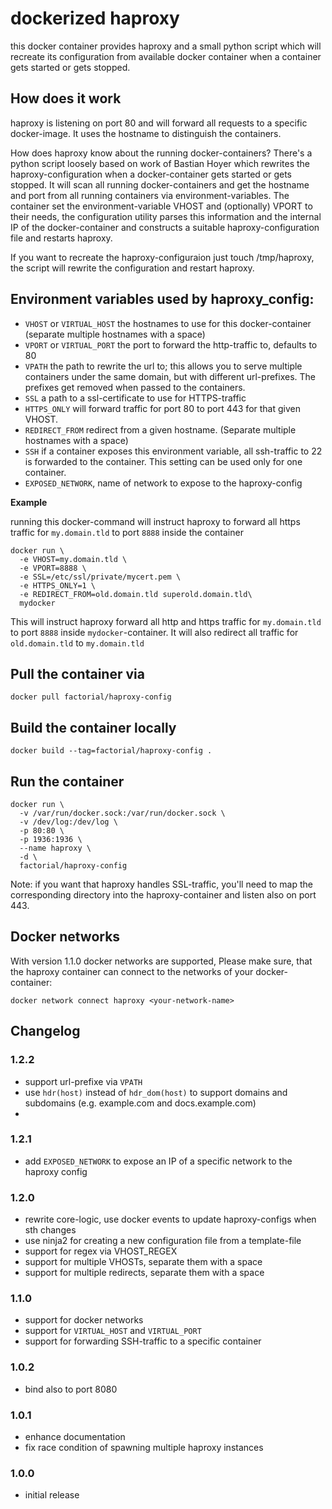 # dockerized haproxy

this docker container provides haproxy and a small python script which will recreate its configuration from available docker container when a container gets started or gets stopped.

## How does it work

haproxy is listening on port 80 and will forward all requests to a specific docker-image. It uses the hostname to distinguish the containers.

How does haproxy know about the running docker-containers? There's a python script loosely based on work of Bastian Hoyer which rewrites the haproxy-configuration when a docker-container gets started or gets stopped. It will scan all running docker-containers and get the hostname and port from all running containers via environment-variables. The container set the environment-variable VHOST and (optionally) VPORT to their needs, the configuration utility parses this information and the internal IP of the docker-container and constructs a suitable haproxy-configuration file and restarts haproxy.

If you want to recreate the haproxy-configuraion just touch /tmp/haproxy, the script will rewrite the configuration and restart haproxy.

## Environment variables used by haproxy_config:

* `VHOST`  or `VIRTUAL_HOST` the hostnames to use for this docker-container (separate multiple hostnames with a space)
* `VPORT` or `VIRTUAL_PORT` the port to forward the http-traffic to, defaults to 80
* `VPATH` the path to rewrite the url to; this allows you to serve multiple containers under the same domain, but with different url-prefixes. The prefixes get removed when passed to the containers.
* `SSL` a path to a ssl-certificate to use for HTTPS-traffic
* `HTTPS_ONLY` will forward traffic for port 80 to port 443 for that given VHOST.
* `REDIRECT_FROM` redirect from a given hostname. (Separate multiple hostnames with a space)
* `SSH` if a container exposes this environment variable, all ssh-traffic to 22 is forwarded to the container. This setting can be used only for one container.
* `EXPOSED_NETWORK`, name of network to expose to the haproxy-config

**Example**

running this docker-command will instruct haproxy to forward all https traffic for `my.domain.tld` to port `8888` inside the container

```
docker run \
  -e VHOST=my.domain.tld \
  -e VPORT=8888 \
  -e SSL=/etc/ssl/private/mycert.pem \
  -e HTTPS_ONLY=1 \
  -e REDIRECT_FROM=old.domain.tld superold.domain.tld\
  mydocker
```

This will instruct haproxy forward all http and https traffic for `my.domain.tld` to port `8888` inside `mydocker`-container. It will also redirect all traffic for `old.domain.tld` to `my.domain.tld`

## Pull the container via

```
docker pull factorial/haproxy-config
```

## Build the container locally

```
docker build --tag=factorial/haproxy-config .
```

## Run the container

```
docker run \
  -v /var/run/docker.sock:/var/run/docker.sock \
  -v /dev/log:/dev/log \
  -p 80:80 \
  -p 1936:1936 \
  --name haproxy \
  -d \
  factorial/haproxy-config
```

Note: if you want that haproxy handles SSL-traffic, you'll need to map the corresponding directory into the haproxy-container and listen also on port 443.

## Docker networks

With version 1.1.0 docker networks are supported, Please make sure, that the haproxy container can connect to the networks of your docker-container:

```
docker network connect haproxy <your-network-name>
```

## Changelog

### 1.2.2
- support url-prefixe via `VPATH`
- use `hdr(host)` instead of `hdr_dom(host)` to support domains and subdomains (e.g. example.com and docs.example.com)
-
### 1.2.1
- add `EXPOSED_NETWORK` to expose an IP of a specific network to the haproxy config

### 1.2.0

- rewrite core-logic, use docker events to update haproxy-configs when sth changes
- use ninja2 for creating a new configuration file from a template-file
- support for regex via VHOST_REGEX
- support for multiple VHOSTs, separate them with a space
- support for multiple redirects, separate them with a space

### 1.1.0

  - support for docker networks
  - support for `VIRTUAL_HOST` and `VIRTUAL_PORT`
  - support for forwarding SSH-traffic to a specific container

### 1.0.2
  - bind also to port 8080

### 1.0.1
  - enhance documentation
  - fix race condition of spawning multiple haproxy instances

### 1.0.0
  - initial release
